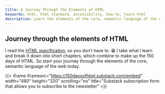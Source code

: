 ```yaml
---
title: A Journey Through the Elements of HTML
keywords: html, html standard, accessibility, how-to, learn html
description: Learn the elements of the core, semantic language of the web.
---
```


## Journey through the elements of HTML

I read the [HTML specification](https://html.spec.whatwg.org/multipage/), so you don’t have to. 😁 I take what I learn and break it down into short chapters, which combine to make up the 150 days of HTML. So start your journey through the elements of the core, semantic language of the web today.

{{< iframe iframesrc="https://150daysofhtml.substack.com/embed" width="480" height="320" scrolling="no" title="Substack subscription form that allows you to subscribe to the newsletter" >}}
